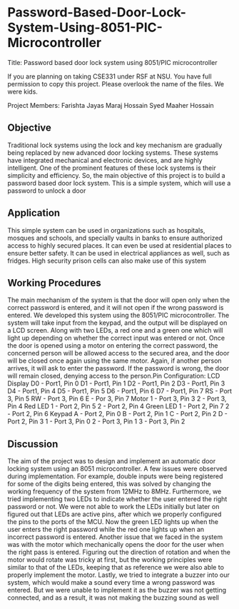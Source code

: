 # Password-Based-Door-Lock-System-Using-8051-PIC-Microcontroller

Title: Password based door lock system using 8051/PIC microcontroller

If you are planning on taking CSE331 under RSF at NSU. You have full permission to copy this project.
Please overlook the name of the files. We were kids. 

Project Members:
Farishta Jayas
Maraj Hossain
Syed Maaher Hossain

## Objective

Traditional lock systems using the lock and key mechanism are gradually being replaced by new
advanced door locking systems. These systems have integrated mechanical and electronic
devices, and are highly intelligent. One of the prominent features of these lock systems is their
simplicity and efficiency. So, the main objective of this project is to build a password based door
lock system. This is a simple system, which will use a password to unlock a door

## Application

This simple system can be used in organizations such as hospitals, mosques and schools, and
specially vaults in banks to ensure authorized access to highly secured places. It can even be
used at residential places to ensure better safety. It can be used in electrical appliances as well,
such as fridges. High security prison cells can also make use of this system

## Working Procedures

The main mechanism of the system is that the door will open only when the correct password is
entered, and it will not open if the wrong password is entered. We developed this system using
the 8051/PIC microcontroller. The system will take input from the keypad, and the output will be
displayed on a LCD screen. Along with two LEDs, a red one and a green one which will light up
depending on whether the correct input was entered or not.
Once the door is opened using a motor on entering the correct password, the concerned person
will be allowed access to the secured area, and the door will be closed once again using the same
motor. Again, if another person arrives, it will ask to enter the password. If the password is
wrong, the door will remain closed, denying access to the person.Pin Configuration:
LCD Display
D0 - Port1, Pin 0
D1 - Port1, Pin 1
D2 - Port1, Pin 2
D3 - Port1, Pin 3
D4 - Port1, Pin 4
D5 - Port1, Pin 5
D6 - Port1, Pin 6
D7 - Port1, Pin 7
RS - Port 3, Pin 5
RW - Port 3, Pin 6
E - Por 3, Pin 7
Motor
1 - Port 3, Pin 3
2 - Port 3, Pin 4
Red LED
1 - Port 2, Pin 5
2 - Port 2, Pin 4
Green LED
1 - Port 2, Pin 7
2 - Port 2, Pin 6
Keypad
A - Port 2, Pin 0
B - Port 2, Pin 1
C - Port 2, Pin 2
D - Port 2, Pin 3
1 - Port 3, Pin 0
2 - Port 3, Pin 1
3 - Port 3, Pin 2

## Discussion

The aim of the project was to design and implement an automatic door locking system using an
8051 microcontroller. A few issues were observed during implementation. For example, double
inputs were being registered for some of the digits being entered, this was solved by changing
the working frequency of the system from 12MHz to 8MHz.
Furthermore, we tried implementing two LEDs to indicate whether the user entered the right
password or not. We were not able to work the LEDs initially but later on figured out that LEDs
are active pins, after which we properly configured the pins to the ports of the MCU. Now the
green LED lights up when the user enters the right password while the red one lights up when an
incorrect password is entered.
Another issue that we faced in the system was with the motor which mechanically opens the
door for the user when the right pass is entered. Figuring out the direction of rotation and when
the motor would rotate was tricky at first, but the working principles were similar to that of the
LEDs, keeping that as reference we were also able to properly implement the motor.
Lastly, we tried to integrate a buzzer into our system, which would make a sound every time a
wrong password was entered. But we were unable to implement it as the buzzer was not getting
connected, and as a result, it was not making the buzzing sound as well


